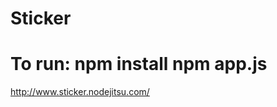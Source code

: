 Sticker
=================
To run:
npm install
npm app.js
=================
http://www.sticker.nodejitsu.com/